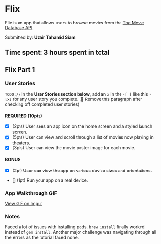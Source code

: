 # Flix

Flix is an app that allows users to browse movies from the [The Movie Database API](http://docs.themoviedb.apiary.io/#).

Submitted by: **Uzair Tahamid Siam**

Time spent: **3** hours spent in total
---

## Flix Part 1

### User Stories
`TODO://` In the **User Stories section below**, add an `x` in the `-[ ]` like this `- [x]` for any user story you complete. (🚫 Remove this paragraph after checking off completed user stories)

#### REQUIRED (10pts)
- [X] (2pts) User sees an app icon on the home screen and a styled launch screen.
- [X] (5pts) User can view and scroll through a list of movies now playing in theaters.
- [X] (3pts) User can view the movie poster image for each movie.

#### BONUS
- [X] (2pt) User can view the app on various device sizes and orientations.
- [] (1pt) Run your app on a real device.

### App Walkthrough GIF

[View GIF on Imgur](https://i.imgur.com/XY87oDl.gifv)

### Notes
Faced a lot of issues with installing pods. `brew install` finally worked instead of `gem install`. 
Another major challenge was navigating through all the errors as the tutorial faced none. 
